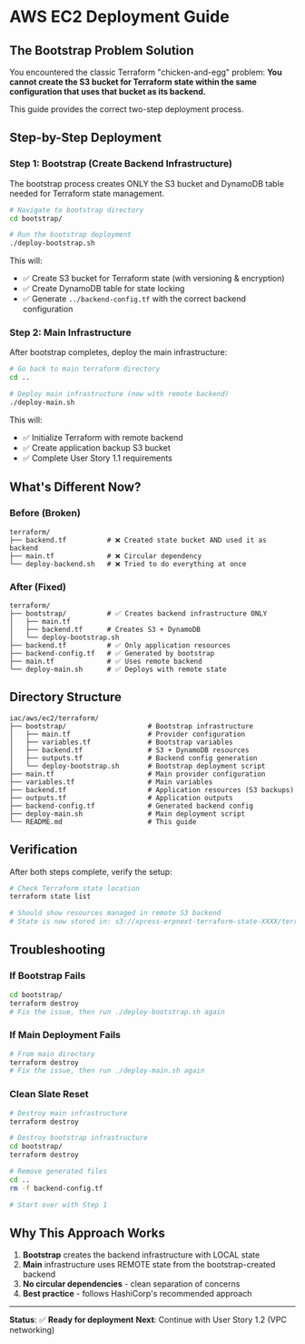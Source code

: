 # AWS EC2 Deployment Guide

## The Bootstrap Problem Solution

You encountered the classic Terraform "chicken-and-egg" problem: **You cannot create the S3 bucket for Terraform state within the same configuration that uses that bucket as its backend.**

This guide provides the correct two-step deployment process.

## Step-by-Step Deployment

### Step 1: Bootstrap (Create Backend Infrastructure)

The bootstrap process creates ONLY the S3 bucket and DynamoDB table needed for Terraform state management.

```bash
# Navigate to bootstrap directory
cd bootstrap/

# Run the bootstrap deployment
./deploy-bootstrap.sh
```

This will:
- ✅ Create S3 bucket for Terraform state (with versioning & encryption)
- ✅ Create DynamoDB table for state locking
- ✅ Generate `../backend-config.tf` with the correct backend configuration

### Step 2: Main Infrastructure

After bootstrap completes, deploy the main infrastructure:

```bash
# Go back to main terraform directory
cd ..

# Deploy main infrastructure (now with remote backend)
./deploy-main.sh
```

This will:
- ✅ Initialize Terraform with remote backend
- ✅ Create application backup S3 bucket
- ✅ Complete User Story 1.1 requirements

## What's Different Now?

### Before (Broken)
```
terraform/
├── backend.tf          # ❌ Created state bucket AND used it as backend
├── main.tf             # ❌ Circular dependency
└── deploy-backend.sh   # ❌ Tried to do everything at once
```

### After (Fixed)
```
terraform/
├── bootstrap/          # ✅ Creates backend infrastructure ONLY
│   ├── main.tf
│   ├── backend.tf      # Creates S3 + DynamoDB
│   └── deploy-bootstrap.sh
├── backend.tf          # ✅ Only application resources
├── backend-config.tf   # ✅ Generated by bootstrap
├── main.tf             # ✅ Uses remote backend
└── deploy-main.sh      # ✅ Deploys with remote state
```

## Directory Structure

```
iac/aws/ec2/terraform/
├── bootstrap/                    # Bootstrap infrastructure
│   ├── main.tf                   # Provider configuration
│   ├── variables.tf              # Bootstrap variables
│   ├── backend.tf                # S3 + DynamoDB resources
│   ├── outputs.tf                # Backend config generation
│   └── deploy-bootstrap.sh       # Bootstrap deployment script
├── main.tf                       # Main provider configuration
├── variables.tf                  # Main variables
├── backend.tf                    # Application resources (S3 backups)
├── outputs.tf                    # Application outputs
├── backend-config.tf             # Generated backend config
├── deploy-main.sh                # Main deployment script
└── README.md                     # This guide
```

## Verification

After both steps complete, verify the setup:

```bash
# Check Terraform state location
terraform state list

# Should show resources managed in remote S3 backend
# State is now stored in: s3://xpress-erpnext-terraform-state-XXXX/terraform.tfstate
```

## Troubleshooting

### If Bootstrap Fails
```bash
cd bootstrap/
terraform destroy
# Fix the issue, then run ./deploy-bootstrap.sh again
```

### If Main Deployment Fails
```bash
# From main directory
terraform destroy
# Fix the issue, then run ./deploy-main.sh again
```

### Clean Slate Reset
```bash
# Destroy main infrastructure
terraform destroy

# Destroy bootstrap infrastructure
cd bootstrap/
terraform destroy

# Remove generated files
cd ..
rm -f backend-config.tf

# Start over with Step 1
```

## Why This Approach Works

1. **Bootstrap** creates the backend infrastructure with LOCAL state
2. **Main** infrastructure uses REMOTE state from the bootstrap-created backend
3. **No circular dependencies** - clean separation of concerns
4. **Best practice** - follows HashiCorp's recommended approach

---

**Status**: ✅ **Ready for deployment**
**Next**: Continue with User Story 1.2 (VPC networking)
